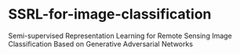 # SSRL-for-image-classification
Semi-supervised Representation Learning for Remote Sensing Image Classification Based on Generative Adversarial Networks
